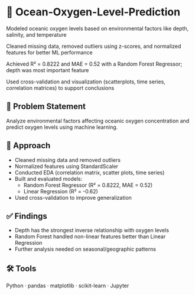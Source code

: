 # 🌊 Ocean-Oxygen-Level-Prediction

Modeled oceanic oxygen levels based on environmental factors like depth, salinity, and temperature

Cleaned missing data, removed outliers using z-scores, and normalized features for better ML performance

Achieved R² = 0.8222 and MAE = 0.52 with a Random Forest Regressor; depth was most important feature

Used cross-validation and visualization (scatterplots, time series, correlation matrices) to support conclusions

## 📌 Problem Statement
Analyze environmental factors affecting oceanic oxygen concentration and predict oxygen levels using machine learning.

## 🧠 Approach
- Cleaned missing data and removed outliers
- Normalized features using StandardScaler
- Conducted EDA (correlation matrix, scatter plots, time series)
- Built and evaluated models:
  - Random Forest Regressor (R² = 0.8222, MAE = 0.52)
  - Linear Regression (R² = -0.62)
- Used cross-validation to improve generalization

## ✅ Findings
- Depth has the strongest inverse relationship with oxygen levels
- Random Forest handled non-linear features better than Linear Regression
- Further analysis needed on seasonal/geographic patterns

## 🛠 Tools
Python · pandas · matplotlib · scikit-learn · Jupyter
